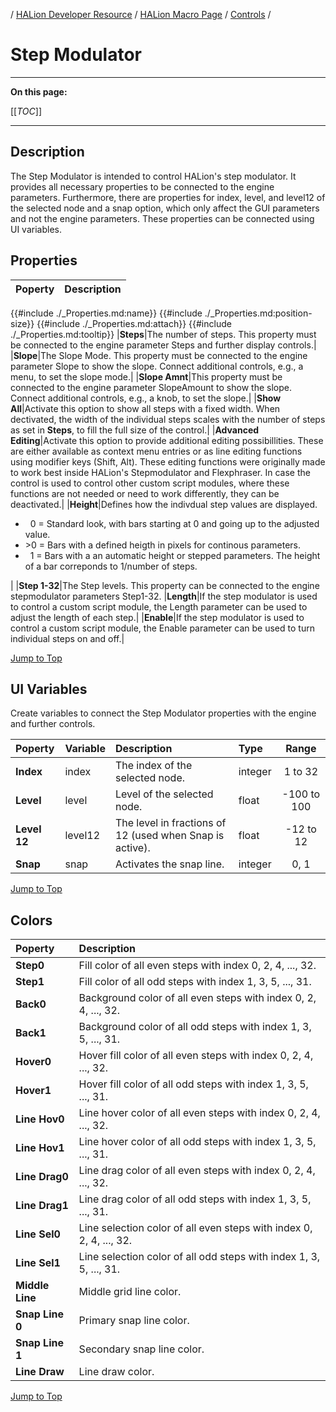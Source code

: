 / [HALion Developer Resource](../../HALion-Developer-Resource.md) / [HALion Macro Page](./HALion-Macro-Page.md) / [Controls](./Controls.md) /

# Step Modulator

---

**On this page:**

[[_TOC_]]

---

## Description

The Step Modulator is intended to control HALion's step modulator. It provides all necessary properties to be connected to the engine parameters. Furthermore, there are properties for index, level, and level12 of the selected node and a snap option, which only affect the GUI parameters and not the engine parameters. These properties can be connected using UI variables.

## Properties

|Poperty|Description|
|:-|:-|
{{#include ./_Properties.md:name}}
{{#include ./_Properties.md:position-size}}
{{#include ./_Properties.md:attach}}
{{#include ./_Properties.md:tooltip}}
|**Steps**|The number of steps. This property must be connected to the engine parameter Steps and further display controls.|
|**Slope**|The Slope Mode. This property must be connected to the engine parameter Slope to show the slope. Connect additional controls, e.g., a menu, to set the slope mode.|
|**Slope Amnt**|This property must be connected to the engine parameter SlopeAmount to show the slope. Connect additional controls, e.g., a knob, to set the slope.|
|**Show All**|Activate this option to show all steps with a fixed width. When dectivated, the width of the individual steps scales with the number of steps as set in **Steps**, to fill the full size of the control.|
|**Advanced Editing**|Activate this option to provide additional editing possibillities. These are either available as context menu entries or as line editing functions using modifier keys (Shift, Alt). These editing functions were originally made to work best inside HALion's Stepmodulator and Flexphraser. In case the control is used to control other custom script modules, where these functions are not needed or need to work differently, they can be deactivated.|
|**Height**|Defines how the indivdual step values are displayed.<ul><li>&nbsp;&nbsp;0 = Standard look, with bars starting at 0 and going up to the adjusted value.</li><li>>0 = Bars with a defined heigth in pixels for continous parameters.</li><li>&nbsp;&nbsp;1 = Bars with a an automatic height or stepped parameters. The height of a bar correponds to 1/number of steps.</li></ul>|
|**Step 1-32**|The Step levels. This property can be connected to the engine stepmodulator parameters Step1-32.
|**Length**|If the step modulator is used to control a custom script module, the Length parameter can be used to adjust the length of each step.|
|**Enable**|If the step modulator is used to control a custom script module, the Enable parameter can be used to turn individual steps on and off.|

[Jump to Top ](#step-modulator)

## UI Variables

Create variables to connect the Step Modulator properties with the engine and further controls.

|Poperty|Variable|Description|Type|Range|
|:-|:-|:-|:-|:-:|
|**Index**|index|The index of the selected node.|integer|1 to 32|
|**Level**|level|Level of the selected node.|float|-100 to 100|
|**Level 12**|level12|The level in fractions of 12 (used when Snap is active).|float|-12 to 12|
|**Snap**|snap|Activates the snap line.|integer|0, 1|

[Jump to Top ](#step-modulator)

## Colors

|Poperty|Description|
|:-|:-|
|**Step0**|Fill color of all even steps with index 0, 2, 4, ..., 32.|
|**Step1**|Fill color of all odd steps with index 1, 3, 5, ..., 31.|
|**Back0**|Background color of all even steps with index 0, 2, 4, ..., 32.|
|**Back1**|Background color of all odd steps with index 1, 3, 5, ..., 31.|
|**Hover0**|Hover fill color of all even steps with index 0, 2, 4, ..., 32.|
|**Hover1**|Hover fill color of all odd steps with index 1, 3, 5, ..., 31.|
|**Line Hov0**|Line hover color of all even steps with index 0, 2, 4, ..., 32.|
|**Line Hov1**|Line hover color of all odd steps with index 1, 3, 5, ..., 31.|
|**Line Drag0**|Line drag color of all even steps with index 0, 2, 4, ..., 32.|
|**Line Drag1**|Line drag color of all odd steps with index 1, 3, 5, ..., 31.|
|**Line Sel0**|Line selection color of all even steps with index 0, 2, 4, ..., 32.|
|**Line Sel1**|Line selection color of all odd steps with index 1, 3, 5, ..., 31.|
|**Middle Line**|Middle grid line color.|
|**Snap Line 0**|Primary snap line color.|
|**Snap Line 1**|Secondary snap line color.|
|**Line Draw**|Line draw color.|

[Jump to Top ](#step-modulator)